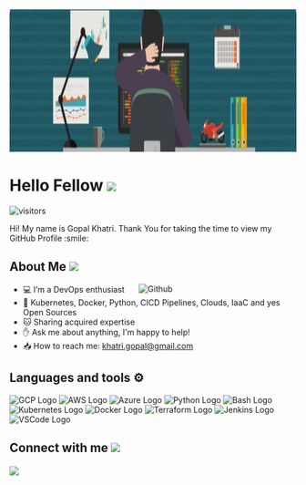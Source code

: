 <div align="center">
<img width="100%" height = "250px" src="https://github.com/khatrigopal/khatrigopal/blob/main/cover.jpg" alt="cover" />
</div>

<h1> Hello Fellow <img src = "https://raw.githubusercontent.com/MartinHeinz/MartinHeinz/master/wave.gif" width = 50px> </h1>
<p align='center'>

![visitors](https://visitor-badge.glitch.me/badge?page_id=khatrigopal.khatrigopal)

</p>
<div size='20px'> Hi! My name is Gopal Khatri. Thank You for taking the time to view my GitHub Profile :smile: 
</div>

<h2> About Me <img src = "https://media2.giphy.com/media/QssGEmpkyEOhBCb7e1/giphy.gif?cid=ecf05e47a0n3gi1bfqntqmob8g9aid1oyj2wr3ds3mg700bl&rid=giphy.gif" width = 32px> </h2>

<img width="55%" align="right" alt="Github" src="https://raw.githubusercontent.com/onimur/.github/master/.resources/git-header.svg" />


- 💻 I’m a DevOps enthusiast
- 💟 Kubernetes, Docker, Python, CICD Pipelines, Clouds, IaaC and yes Open Sources
- 🐱 Sharing acquired expertise
- ✋ Ask me about anything, I'm happy to help!
- 📥 How to reach me: khatri.gopal@gmail.com



 <h2> Languages and tools ⚙️ </h2>
<p>
<img src="https://cdn.worldvectorlogo.com/logos/google-cloud-1.svg" alt="GCP Logo" width="50" height="50"/>
<img src="https://cdn.worldvectorlogo.com/logos/aws-2.svg" alt="AWS Logo" width="50" height="50"/> 
<img src="https://cdn.worldvectorlogo.com/logos/azure-1.svg" alt="Azure Logo" width="50" height="50"/>
<img src="https://cdn.worldvectorlogo.com/logos/python-5.svg" alt="Python Logo" width="50" height="50"/> <img src="https://cdn.worldvectorlogo.com/logos/bash-1.svg" alt="Bash Logo" width="50" height="50"/>
<img src="https://cdn.worldvectorlogo.com/logos/kubernets.svg" alt="Kubernetes Logo" width="50" height="50"/>
<img src="https://cdn.worldvectorlogo.com/logos/docker.svg" alt="Docker Logo" width="50" height="50"/>
<img src="https://cdn.worldvectorlogo.com/logos/terraform-enterprise.svg" alt="Terraform Logo" idth="50" height="50"/> 
<img src="https://cdn.worldvectorlogo.com/logos/jenkins.svg" alt="Jenkins Logo" width="50" height="50"/>
<img src="https://cdn.worldvectorlogo.com/logos/visual-studio-code-1.svg" alt="VSCode Logo" width="50" height="50"/> 
</p>


<h2> Connect with me <img src='https://media.giphy.com/media/UnyKXModRZbJZiJhSW/giphy.gif?cid=ecf05e47op58k874i9g3yungla1kpc91r3ia5jqho8x3k5iw&rid=giphy.gif&ct=s' width="50px"> </h2>
<a href = 'https://www.linkedin.com/in/khatrigopal'> <img width = '32px' align= 'center' src="https://cdn.worldvectorlogo.com/logos/linkedin-icon-2.svg"/></a> 
<!-- <a href = 'https://www.twitter.com/_anshumanabhi'> <img width = '32px' align= 'center' src="https://cdn.worldvectorlogo.com/logos/twitter-6.svg"/></a> 
<a href = 'https://dev.to/_anshumanabhi'> <img width = '32px' align= 'center' src="https://cdn.worldvectorlogo.com/logos/devto.svg"/></a>  -->





<br>

